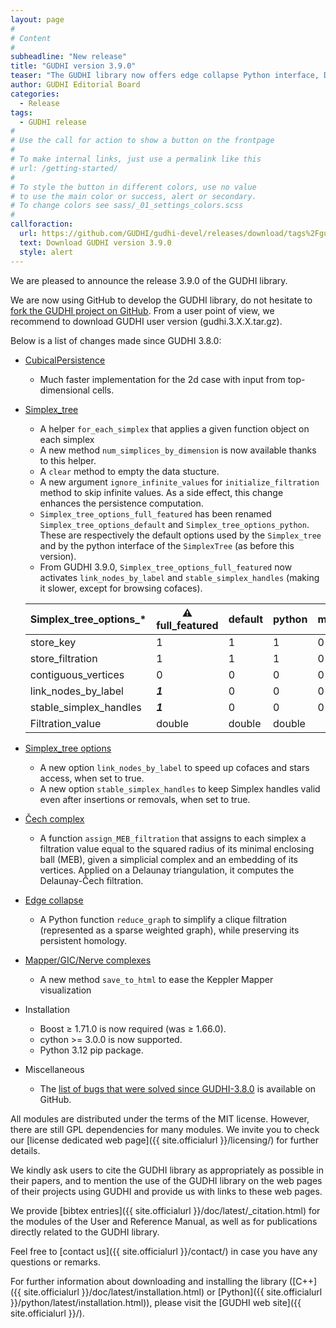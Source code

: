 ```yaml
---
layout: page
#
# Content
#
subheadline: "New release"
title: "GUDHI version 3.9.0"
teaser: "The GUDHI library now offers edge collapse Python interface, Delaunay-Čech complex computation and some options to speed up Simplex_tree cofaces browsing"
author: GUDHI Editorial Board
categories:
  - Release
tags:
  - GUDHI release
#
# Use the call for action to show a button on the frontpage
#
# To make internal links, just use a permalink like this
# url: /getting-started/
#
# To style the button in different colors, use no value
# to use the main color or success, alert or secondary.
# To change colors see sass/_01_settings_colors.scss
#
callforaction:
  url: https://github.com/GUDHI/gudhi-devel/releases/download/tags%2Fgudhi-release-3.9.0/gudhi.3.9.0.tar.gz
  text: Download GUDHI version 3.9.0
  style: alert
---
```

We are pleased to announce the release 3.9.0 of the GUDHI library.

We are now using GitHub to develop the GUDHI library, do not hesitate to [fork the GUDHI project on GitHub](https://github.com/GUDHI/gudhi-devel). From a user point of view, we recommend to download GUDHI user version (gudhi.3.X.X.tar.gz).

Below is a list of changes made since GUDHI 3.8.0:

- [CubicalPersistence](https://gudhi.inria.fr/python/latest/cubical_complex_sklearn_itf_ref.html)
     - Much faster implementation for the 2d case with input from top-dimensional cells.

- [Simplex_tree](https://gudhi.inria.fr/doc/latest/group__simplex__tree.html)
     - A helper `for_each_simplex` that applies a given function object on each simplex
     - A new method `num_simplices_by_dimension` is now available thanks to this helper.
     - A `clear` method to empty the data stucture.
     - A new argument `ignore_infinite_values` for `initialize_filtration` method to skip infinite values. As a side effect, this change enhances the persistence computation.
     - `Simplex_tree_options_full_featured` has been renamed `Simplex_tree_options_default` and `Simplex_tree_options_python`.
     These are respectively the default options used by the `Simplex_tree` and by the python interface of the `SimplexTree` (as before this version).
     - From GUDHI 3.9.0, `Simplex_tree_options_full_featured` now activates `link_nodes_by_label` and `stable_simplex_handles` (making it slower, except for browsing cofaces).

     | Simplex_tree_options_*  | :warning: full_featured | default | python | minimal |
     | ---- | ---- | ---- | ---- | ---- |
     | store_key              | 1       | 1      | 1      | 0 |
     | store_filtration       | 1       | 1      | 1      | 0 |
     | contiguous_vertices    | 0       | 0      | 0      | 0 |
     | link_nodes_by_label    | ***1*** | 0      | 0      | 0 |
     | stable_simplex_handles | ***1*** | 0      | 0      | 0 |
     | Filtration_value       | double  | double | double |   |

- [Simplex_tree options](https://gudhi.inria.fr/doc/latest/struct_simplex_tree_options.html)
     - A new option `link_nodes_by_label` to speed up cofaces and stars access, when set to true.
     - A new option `stable_simplex_handles` to keep Simplex handles valid even after insertions or removals, when set to true.

- [Čech complex](https://gudhi.inria.fr/doc/latest/group__cech__complex.html)
     - A function `assign_MEB_filtration` that assigns to each simplex a filtration value equal to the squared radius of its minimal enclosing ball (MEB), given a simplicial complex and an embedding of its vertices. Applied on a Delaunay triangulation, it computes the Delaunay-Čech filtration.

- [Edge collapse](https://gudhi.inria.fr/python/latest/edge_collapse.html)
     - A Python function `reduce_graph` to simplify a clique filtration (represented as a sparse weighted graph), while preserving its persistent homology.

- [Mapper/GIC/Nerve complexes](https://gudhi.inria.fr/python/latest/cover_complex_sklearn_isk_ref.html)
     - A new method `save_to_html` to ease the Keppler Mapper visualization

- Installation
     - Boost &ge; 1.71.0 is now required (was &ge; 1.66.0).
     - cython >= 3.0.0 is now supported.
     - Python 3.12 pip package.

- Miscellaneous
     - The [list of bugs that were solved since GUDHI-3.8.0](https://github.com/GUDHI/gudhi-devel/issues?q=label%3A3.9.0+is%3Aclosed) is available on GitHub.

All modules are distributed under the terms of the MIT license.
However, there are still GPL dependencies for many modules. We invite you to check our [license dedicated web page]({{ site.officialurl }}/licensing/) for further details.

We kindly ask users to cite the GUDHI library as appropriately as possible in their papers, and to mention the use of the GUDHI library on the web pages of their projects using GUDHI and provide us with links to these web pages.

We provide [bibtex entries]({{ site.officialurl }}/doc/latest/_citation.html) for the modules of the User and Reference Manual, as well as for publications directly related to the GUDHI library. 

Feel free to [contact us]({{ site.officialurl }}/contact/) in case you have any questions or remarks.

For further information about downloading and installing the library ([C++]({{ site.officialurl }}/doc/latest/installation.html) or [Python]({{ site.officialurl }}/python/latest/installation.html)), please visit the [GUDHI web site]({{ site.officialurl }}/).
